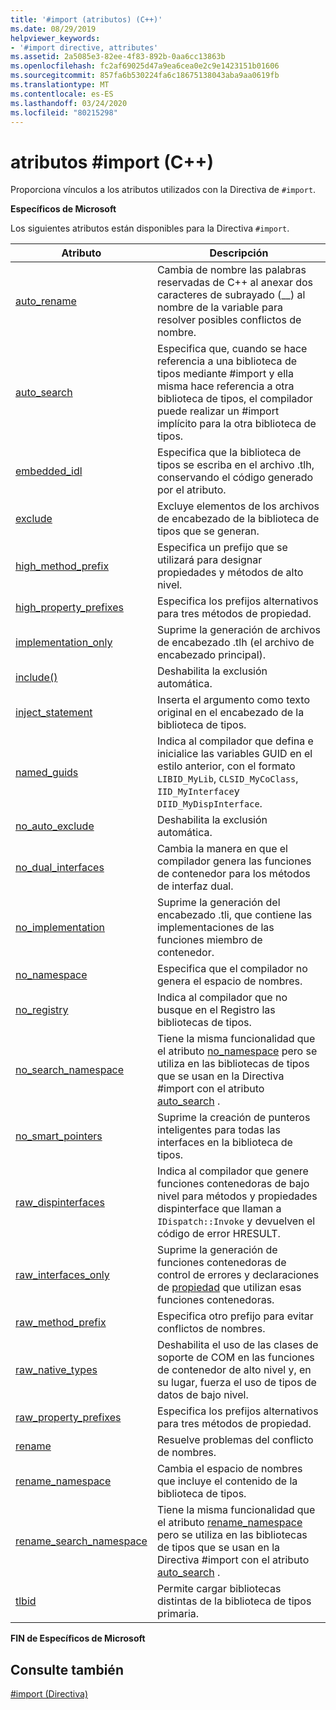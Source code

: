 ```yaml
---
title: '#import (atributos) (C++)'
ms.date: 08/29/2019
helpviewer_keywords:
- '#import directive, attributes'
ms.assetid: 2a5085e3-82ee-4f83-892b-0aa6cc13863b
ms.openlocfilehash: fc2af69025d47a9ea6cea0e2c9e1423151b01606
ms.sourcegitcommit: 857fa6b530224fa6c18675138043aba9aa0619fb
ms.translationtype: MT
ms.contentlocale: es-ES
ms.lasthandoff: 03/24/2020
ms.locfileid: "80215298"
---
```

# <a name="import-attributes-c"></a>atributos #import (C++)

Proporciona vínculos a los atributos utilizados con la Directiva de `#import`.

**Específicos de Microsoft**

Los siguientes atributos están disponibles para la Directiva `#import`.

|Atributo|Descripción|
|---------------|-----------------|
|[auto_rename](../preprocessor/auto-rename.md)|Cambia de nombre las palabras reservadas de C++ al anexar dos caracteres de subrayado (__) al nombre de la variable para resolver posibles conflictos de nombre.|
|[auto_search](../preprocessor/auto-search.md)|Especifica que, cuando se hace referencia a una biblioteca de tipos mediante #import y ella misma hace referencia a otra biblioteca de tipos, el compilador puede realizar un #import implícito para la otra biblioteca de tipos.|
|[embedded_idl](../preprocessor/embedded-idl.md)|Especifica que la biblioteca de tipos se escriba en el archivo .tlh, conservando el código generado por el atributo.|
|[exclude](../preprocessor/exclude-hash-import.md)|Excluye elementos de los archivos de encabezado de la biblioteca de tipos que se generan.|
|[high_method_prefix](../preprocessor/high-method-prefix.md)|Especifica un prefijo que se utilizará para designar propiedades y métodos de alto nivel.|
|[high_property_prefixes](../preprocessor/high-property-prefixes.md)|Especifica los prefijos alternativos para tres métodos de propiedad.|
|[implementation_only](../preprocessor/implementation-only.md)|Suprime la generación de archivos de encabezado .tlh (el archivo de encabezado principal).|
|[include()](../preprocessor/include-parens.md)|Deshabilita la exclusión automática.|
|[inject_statement](../preprocessor/inject-statement.md)|Inserta el argumento como texto original en el encabezado de la biblioteca de tipos.|
|[named_guids](../preprocessor/named-guids.md)|Indica al compilador que defina e inicialice las variables GUID en el estilo anterior, con el formato `LIBID_MyLib`, `CLSID_MyCoClass`, `IID_MyInterface`y `DIID_MyDispInterface`.|
|[no_auto_exclude](../preprocessor/no-auto-exclude.md)|Deshabilita la exclusión automática.|
|[no_dual_interfaces](../preprocessor/no-dual-interfaces.md)|Cambia la manera en que el compilador genera las funciones de contenedor para los métodos de interfaz dual.|
|[no_implementation](../preprocessor/no-implementation.md)|Suprime la generación del encabezado .tli, que contiene las implementaciones de las funciones miembro de contenedor.|
|[no_namespace](../preprocessor/no-namespace.md)|Especifica que el compilador no genera el espacio de nombres.|
|[no_registry](../preprocessor/no-registry.md)|Indica al compilador que no busque en el Registro las bibliotecas de tipos.|
|[no_search_namespace](../preprocessor/no-search-namespace.md)|Tiene la misma funcionalidad que el atributo [no_namespace](../preprocessor/no-namespace.md) pero se utiliza en las bibliotecas de tipos que se usan en la Directiva #import con el atributo [auto_search](../preprocessor/auto-search.md) .|
|[no_smart_pointers](../preprocessor/no-smart-pointers.md)|Suprime la creación de punteros inteligentes para todas las interfaces en la biblioteca de tipos.|
|[raw_dispinterfaces](../preprocessor/raw-dispinterfaces.md)|Indica al compilador que genere funciones contenedoras de bajo nivel para métodos y propiedades dispinterface que llaman a `IDispatch::Invoke` y devuelven el código de error HRESULT.|
|[raw_interfaces_only](../preprocessor/raw-interfaces-only.md)|Suprime la generación de funciones contenedoras de control de errores y declaraciones de [propiedad](../cpp/property-cpp.md) que utilizan esas funciones contenedoras.|
|[raw_method_prefix](../preprocessor/raw-method-prefix.md)|Especifica otro prefijo para evitar conflictos de nombres.|
|[raw_native_types](../preprocessor/raw-native-types.md)|Deshabilita el uso de las clases de soporte de COM en las funciones de contenedor de alto nivel y, en su lugar, fuerza el uso de tipos de datos de bajo nivel.|
|[raw_property_prefixes](../preprocessor/raw-property-prefixes.md)|Especifica los prefijos alternativos para tres métodos de propiedad.|
|[rename](../preprocessor/rename-hash-import.md)|Resuelve problemas del conflicto de nombres.|
|[rename_namespace](../preprocessor/rename-namespace.md)|Cambia el espacio de nombres que incluye el contenido de la biblioteca de tipos.|
|[rename_search_namespace](../preprocessor/rename-search-namespace.md)|Tiene la misma funcionalidad que el atributo [rename_namespace](../preprocessor/rename-namespace.md) pero se utiliza en las bibliotecas de tipos que se usan en la Directiva #import con el atributo [auto_search](../preprocessor/auto-search.md) .|
|[tlbid](../preprocessor/tlbid.md)|Permite cargar bibliotecas distintas de la biblioteca de tipos primaria.|

**FIN de Específicos de Microsoft**

## <a name="see-also"></a>Consulte también

[#import (Directiva)](../preprocessor/hash-import-directive-cpp.md)
